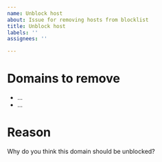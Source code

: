 ```yaml
---
name: Unblock host
about: Issue for removing hosts from blocklist
title: Unblock host
labels: ''
assignees: ''

---
```


# Domains to remove
 - ...
 - ...

# Reason
Why do you think this domain should be unblocked?
